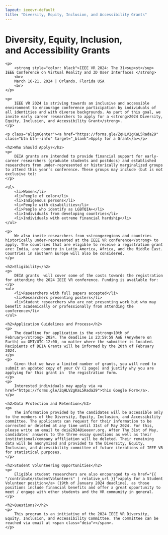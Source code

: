 ```yaml
---
layout: ieeevr-default
title: "Diversity, Equity, Inclusion, and Accessibility Grants"
---
```

<script type="text/javascript">  

    $(document).ready(function(){
		var email = ""; 
		var domain = "ieeevr.org"; 

		email = "deia2024"; 		
		$(".deia").html("<span class='text-nowrap'><a href=javascript:location='" + "mail" + "to:" + email + "@" + domain + "'><i class='fas fa-fw fa-envelope-square emailIcon' style=''></i><i class='emailText'>" + email + "@" + domain + "</a></i></span>");   
	});
</script>

<div>
    <h1>Diversity, Equity, Inclusion, <br />and Accessibility Grants<div class="floatRight"><span class="deia"></span></div></h1>
    
    <p>
        <strong style="color: black">IEEE VR 2024: The 31<sup>st</sup> IEEE Conference on Virtual Reality and 3D User Interfaces </strong>
        <br>
        March 16-21, 2024 | Orlando, Florida USA
        <br>
    </p>

    <p>
        IEEE VR 2024 is striving towards an inclusive and accessible environment to encourage conference participation by individuals of all identities and with diverse backgrounds. As part of this goal, we invite early career researchers to apply for a <strong>2024 Diversity, Equity, Inclusion, and Accessibility Grant</strong>. 
    </p>

    <p class="alignCenter"><a href="https://forms.gle/ZqHLV2gKaL5Rada29" class="btn btn--info" target="_blank">Apply for a Grant</a></p>
    
    <h2>Who Should Apply?</h2>
    <p>
        DEIA grants are intended to provide financial support for early-career researchers (graduate students and postdocs) and established researchers from under-represented or historically marginalized groups to attend this year’s conference. These groups may include (but is not exclusive to):
    </p>

    <ul>
        <li>Women</li>
        <li>People of color</li>
        <li>Indigenous persons</li>
        <li>People with disabilities</li>
        <li>People who identify as LGBTQIA+</li>
        <li>Individuals from developing countries</li>
        <li>Individuals with extreme financial hardship</li>
    </ul>
    
    <p> 
        We also invite researchers from <strong>regions and countries historically under-represented at the IEEE VR conference</strong> to apply. The countries that are eligible to receive a registration grant are: India, any country in Latin America, Africa, and the Middle East. Countries in southern Europe will also be considered.
    </p>
    
    <h2>Eligibility</h2>
    <p>
        DEIA grants  will cover some of the costs towards the registration for attending the 2024 IEEE VR conference. Funding is available for:
    </p>
    <ul>
        <li>Researchers with full papers accepted</li>
        <li>Researchers presenting posters</li>
        <li>Student researchers who are not presenting work but who may benefit academically or professionally from attending the conference</li>
    </ul>
    
    <h2>Application Guidelines and Process</h2>
    <p>
        The deadline for application is the <strong>10th of February</strong> 2024. The deadline is 23:59:59 AoE (Anywhere on Earth) == GMT/UTC-12:00, no matter where the submitter is located. Recipients of DEIA Grants will be informed by the 20th of February 2024. 
    </p>
    <p>
        Given that we have a limited number of grants, you will need to submit an updated copy of your CV (1 page) and justify why you are applying for this grant in  the registration form. 
    </p>
    <p>
        Interested individuals may apply via <a href="https://forms.gle/ZqHLV2gKaL5Rada29">this Google Form</a>.
    </p>

    <h2>Data Protection and Retention</h2>
    <p>
        The information provided by the candidates will be accessible only to the members of the Diversity, Equity, Inclusion, and Accessibility committee. The applicants can request for their information to be corrected or deleted at any time until 31st of May 2024. For this, please write an email to deia2024@ieeevr.org. After The 31st of May, candidates’ answers to the three essay questions as well as their institutional/company affiliation will be deleted. Their remaining data will be anonymized and provided to the Diversity, Equity, Inclusion, and Accessibility committee of future iterations of IEEE VR for statistical purposes.  
    </p>

    <h2>Student Volunteering Opportunities</h2>
    <p>
        Eligible student researchers are also encouraged to <a href="{{ "/contribute/studentVolunteers" | relative_url }}">apply for a Student Volunteer position</a> (19th of January 2024 deadline), as those positions include financial benefits and offer a great opportunity to meet / engage with other students and the VR community in general.
    </p>
    
    <h2>Questions?</h2>
    <p>
        This program is an initiative of the 2024 IEEE VR Diversity, Equity, Inclusion, and Accessibility Committee. The committee can be reached via email at <span class="deia"></span>.
    </p>
</div>